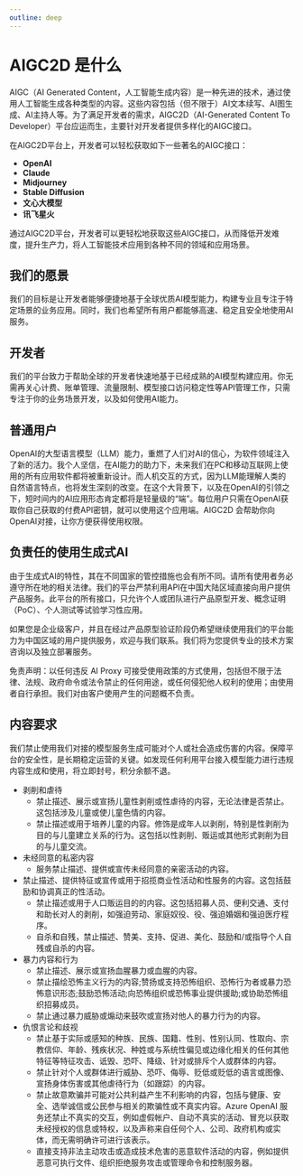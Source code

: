 ```yaml
---
outline: deep
---
```


# AIGC2D 是什么

AIGC（AI Generated
Content，人工智能生成内容）是一种先进的技术，通过使用人工智能生成各种类型的内容。这些内容包括（但不限于）AI文本续写、AI图生成、AI主持人等。为了满足开发者的需求，AIGC2D（AI-Generated
Content To Developer）平台应运而生，主要针对开发者提供多样化的AIGC接口。

在AIGC2D平台上，开发者可以轻松获取如下一些著名的AIGC接口：

- **OpenAI**
- **Claude**
- **Midjourney**
- **Stable Diffusion**
- **文心大模型**
- **讯飞星火**

通过AIGC2D平台，开发者可以更轻松地获取这些AIGC接口，从而降低开发难度，提升生产力，将人工智能技术应用到各种不同的领域和应用场景。

## 我们的愿景

我们的目标是让开发者能够便捷地基于全球优质AI模型能力，构建专业且专注于特定场景的业务应用。同时，我们也希望所有用户都能够高速、稳定且安全地使用AI服务。

## 开发者

我们的平台致力于帮助全球的开发者快速地基于已经成熟的AI模型构建应用。你无需再关心计费、账单管理、流量限制、模型接口访问稳定性等API管理工作，只需专注于你的业务场景开发，以及如何使用AI能力。

## 普通用户

OpenAI的大型语言模型（LLM）能力，重燃了人们对AI的信心，为软件领域注入了新的活力。我个人坚信，在AI能力的助力下，未来我们在PC和移动互联网上使用的所有应用软件都将被重新设计。而人机交互的方式，因为LLM能理解人类的自然语言特点，也将发生深刻的改变。在这个大背景下，以及在OpenAI的引领之下，短时间内的AI应用形态肯定都将是轻量级的“端”。每位用户只需在OpenAI获取你自己获取的付费API密钥，就可以使用这个应用端。AIGC2D
会帮助你向OpenAI对接，让你方便获得使用权限。

## 负责任的使用生成式AI

由于生成式AI的特性，其在不同国家的管控措施也会有所不同。请所有使用者务必遵守所在地的相关法律。我们的平台严禁利用API在中国大陆区域直接向用户提供产品服务。此平台的所有接口，只允许个人或团队进行产品原型开发、概念证明（PoC）、个人测试等试验学习性应用。

如果您是企业级客户，并且在经过产品原型验证阶段仍希望继续使用我们的平台能力为中国区域的用户提供服务，欢迎与我们联系。我们将为您提供专业的技术方案咨询以及独立部署服务。

免责声明：以任何违反 AI Proxy 可接受使用政策的方式使用，包括但不限于法律、法规、政府命令或法令禁止的任何用途，或任何侵犯他人权利的使用；由使用者自行承担。我们对由客户使用产生的问题概不负责。

## 内容要求

我们禁止使用我们对接的模型服务生成可能对个人或社会造成伤害的内容。保障平台的安全性，是长期稳定运营的关键。如发现任何利用平台接入模型能力进行违规内容生成和使用，将立即封号，积分余额不退。

- 剥削和虐待
    - 禁止描述、展示或宣扬儿童性剥削或性虐待的内容，无论法律是否禁止。这包括涉及儿童或使儿童色情的内容。
    - 禁止描述或用于培养儿童的内容。修饰是成年人以剥削，特别是性剥削为目的与儿童建立关系的行为。这包括以性剥削、贩运或其他形式剥削为目的与儿童交流。
- 未经同意的私密内容
    - 服务禁止描述、提供或宣传未经同意的亲密活动的内容。
- 禁止描述、提供特征或宣传或用于招揽商业性活动和性服务的内容。这包括鼓励和协调真正的性活动。
    - 禁止描述或用于人口贩运目的的内容。这包括招募人员、便利交通、支付和助长对人的剥削，如强迫劳动、家庭奴役、役、强迫婚姻和强迫医疗程序。
    - 自杀和自残，禁止描述、赞美、支持、促进、美化、鼓励和/或指导个人自残或自杀的内容。
- 暴力内容和行为
    - 禁止描述、展示或宣扬血腥暴力或血腥的内容。
    - 禁止描绘恐怖主义行为的内容;赞扬或支持恐怖组织、恐怖行为者或暴力恐怖意识形态;鼓励恐怖活动;向恐怖组织或恐怖事业提供援助;或协助恐怖组织招募成员。
    - 禁止通过暴力威胁或煽动来鼓吹或宣扬对他人的暴力行为的内容。
- 仇恨言论和歧视
    - 禁止基于实际或感知的种族、民族、国籍、性别、性别认同、性取向、宗教信仰、年龄、残疾状况、种姓或与系统性偏见或边缘化相关的任何其他特征等特征攻击、诋毁、恐吓、降级、针对或排斥个人或群体的内容。
    - 禁止针对个人或群体进行威胁、恐吓、侮辱、贬低或贬低的语言或图像、宣扬身体伤害或其他虐待行为（如跟踪）的内容。
    - 禁止故意欺骗并可能对公共利益产生不利影响的内容，包括与健康、安全、选举诚信或公民参与相关的欺骗性或不真实内容。Azure
      OpenAI 服务还禁止不真实的交互，例如虚假帐户、自动不真实的活动、冒充以获取未经授权的信息或特权，以及声称来自任何个人、公司、政府机构或实体，而无需明确许可进行该表示。
    - 直接支持非法主动攻击或造成技术危害的恶意软件活动的内容，例如提供恶意可执行文件、组织拒绝服务攻击或管理命令和控制服务器。

